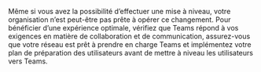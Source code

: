 Même si vous avez la possibilité d’effectuer une mise à niveau, votre organisation n’est peut-être pas prête à opérer ce changement. Pour bénéficier d’une expérience optimale, vérifiez que Teams répond à vos exigences en matière de collaboration et de communication, assurez-vous que votre réseau est prêt à prendre en charge Teams et implémentez votre plan de préparation des utilisateurs avant de mettre à niveau les utilisateurs vers Teams.
